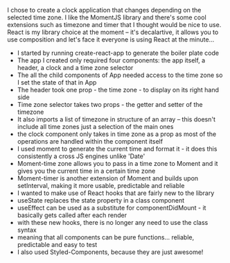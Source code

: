 I chose to create a clock application that changes depending on the selected time zone. I like the MomentJS library and there's some cool extensions such as timezone and timer that I thought would be nice to use. React is my library choice at the moment – it's decalartive, it allows you to use composition and let's face it everyone is using React at the minute...
- I started by running create-react-app to generate the boiler plate code
- The app I created only required four components: the app itself, a header, a clock and a time zone selector
- The all the child components of App needed access to the time zone so I set the state of that in App
- The header took one prop - the time zone - to display on its right hand side
- Time zone selector takes two props - the getter and setter of the timezone
- It also imports a list of timezone in structure of an array – this doesn't include all time zones just a selection of the main ones
- the clock component only takes in time zone as a prop as most of the operations are handled within the component itself
- I used moment to generate the current time and format it - it does this consistently a cross JS engines unlike 'Date'
- Moment-time zone allows you to pass in a time zone to Moment and it gives you the current time in a certain time zone
- Moment-timer is another extension of Moment and builds upon setInterval, making it more usable, predictable and reliable
- I wanted to make use of React hooks that are fairly new to the library
- useState replaces the state property in a class component
- useEffect can be used as a substitute for componentDidMount - it basically gets called after each render
- with these new hooks, there is no longer any need to use the class syntax
- meaning that all components can be pure functions... reliable, predictable and easy to test
- I also used Styled-Components, because they are just awesome!